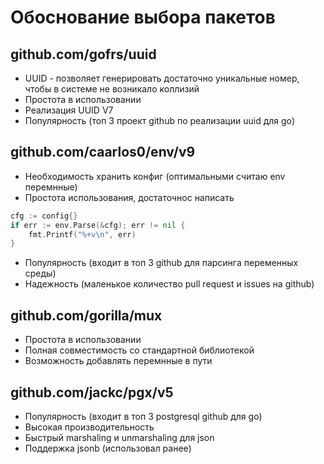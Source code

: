 # Обоснование выбора пакетов

## github.com/gofrs/uuid
* UUID - позволяет генерировать достаточно уникальные номер, чтобы в системе не возникало коллизий
* Простота в использовании
* Реализация UUID V7
* Популярность (топ 3 проект github по реализации uuid для go)

## github.com/caarlos0/env/v9
* Необходимость хранить конфиг (оптимальными считаю env перемнные)
* Простота использования, достаточнос написать 
```go
cfg := config{}
if err := env.Parse(&cfg); err != nil {
    fmt.Printf("%+v\n", err)
}
```
* Популярность (входит в топ 3 github для парсинга переменных среды)
* Надежность (маленькое количество pull request и issues на github)

## github.com/gorilla/mux
* Простота в использовании
* Полная совместимость со стандартной библиотекой
* Возможность добавлять перемнные в пути 

## github.com/jackc/pgx/v5
* Популярность (входит в топ 3 postgresql github для go)
* Высокая производительность
* Быстрый marshaling и unmarshaling для json
* Поддержка jsonb (использовал ранее)